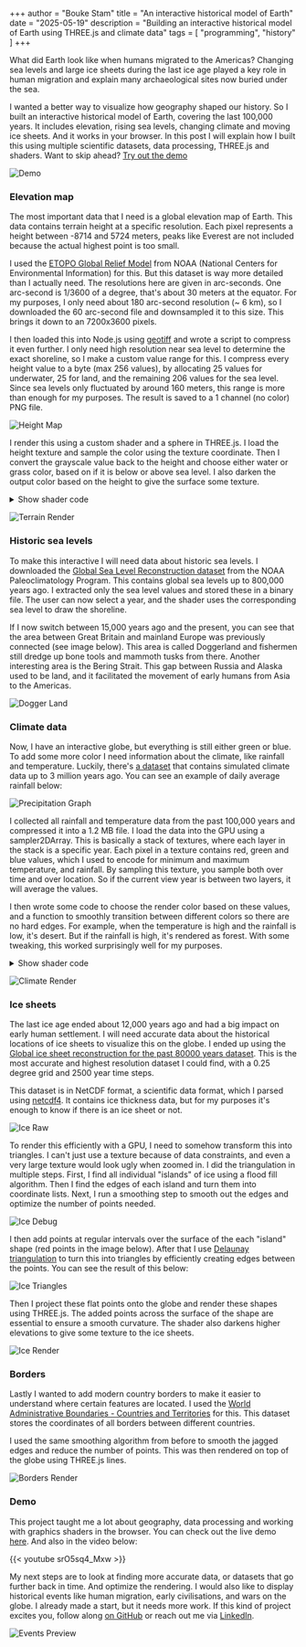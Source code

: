 +++ 
author = "Bouke Stam" 
title = "An interactive historical model of Earth" 
date = "2025-05-19" 
description = "Building an interactive historical model of Earth using THREE.js and climate data" 
tags = [ "programming", "history" ] 
+++

What did Earth look like when humans migrated to the Americas? Changing sea levels and large ice sheets during the last ice age played a key role in human migration and explain many archaeological sites now buried under the sea. 

I wanted a better way to visualize how geography shaped our history. So I built an interactive historical model of Earth, covering the last 100,000 years. It includes elevation, rising sea levels, changing climate and moving ice sheets. And it works in your browser. In this post I will explain how I built this using multiple scientific datasets, data processing, THREE.js and shaders. Want to skip ahead? [Try out the demo](https://technistuff.com/human-history)

![Demo](/images/earth_demo.png)

### Elevation map

The most important data that I need is a global elevation map of Earth. This data contains terrain height at a specific resolution. Each pixel represents a height between -8714 and 5724 meters, peaks like Everest are not included because the actual highest point is too small.

I used the [ETOPO Global Relief Model](https://www.ncei.noaa.gov/products/etopo-global-relief-model) from NOAA (National Centers for Environmental Information) for this. But this dataset is way more detailed than I actually need. The resolutions here are given in arc-seconds. One arc-second is 1/3600 of a degree, that's about 30 meters at the equator. For my purposes, I only need about 180 arc-second resolution (~ 6 km), so I downloaded the 60 arc-second file and downsampled it to this size. This brings it down to an 7200x3600 pixels.

I then loaded this into Node.js using [geotiff](https://www.npmjs.com/package/geotiff) and wrote a script to compress it even further. I only need high resolution near sea level to determine the exact shoreline, so I make a custom value range for this. I compress every height value to a byte (max 256 values), by allocating 25 values for underwater, 25 for land, and the remaining 206 values for the sea level. Since sea levels only fluctuated by around 160 meters, this range is more than enough for my purposes. The result is saved to a 1 channel (no color) PNG file.

![Height Map](/images/earth_height.png)

I render this using a custom shader and a sphere in THREE.js. I load the height texture and sample the color using the texture coordinate. Then I convert the grayscale value back to the height and choose either water or grass color, based on if it is below or above sea level. I also darken the output color based on the height to give the surface some texture.

<details>
<summary>Show shader code</summary>
{{< highlight glsl >}}
vec4 heightColor = texture2D(heightTexture, vUv);
float heightIntensity = heightColor.r * 255.0;

float height = 0.0;

if (heightIntensity < 25.0) {
  height = -150.0 + (25.0 - heightIntensity) / 25.0 * -8714.0;
} else if (heightIntensity <= 230.0) {
  height = heightIntensity - 175.0;
} else {
  height = (heightIntensity - 230.0) / 25.0 * 5724.0;
}

if (height < sealevel) {
  float darkness = 1.0 - (height / -8714.0 * 0.25);
  outColor = waterColor * darkness;
} else {
  float darkness = 1.0 - (height / 5724.0 * 0.25);
  outColor = grassColor * darkness;
}
{{< /highlight >}}
</details>

![Terrain Render](/images/earth_height_render.png)

### Historic sea levels

To make this interactive I will need data about historic sea levels. I downloaded the [Global Sea Level Reconstruction dataset](https://www1.ncdc.noaa.gov/pub/data/paleo/contributions_by_author/spratt2016/spratt2016.txt) from the NOAA Paleoclimatology Program. This contains global sea levels up to 800,000 years ago. I extracted only the sea level values and stored these in a binary file. The user can now select a year, and the shader uses the corresponding sea level to draw the shoreline.

If I now switch between 15,000 years ago and the present, you can see that the area between Great Britain and mainland Europe was previously connected (see image below). This area is called Doggerland and fishermen still dredge up bone tools and mammoth tusks from there. Another interesting area is the Bering Strait. This gap between Russia and Alaska used to be land, and it facilitated the movement of early humans from Asia to the Americas.

![Dogger Land](/images/earth_doggerland_transition.png)

### Climate data

Now, I have an interactive globe, but everything is still either green or blue. To add some more color I need information about the climate, like rainfall and temperature. Luckily, there's [a dataset](https://www.ncei.noaa.gov/access/paleo-search/study/38661) that contains simulated climate data up to 3 million years ago. You can see an example of daily average rainfall below:

![Precipitation Graph](/images/earth_precipitation.png)

I collected all rainfall and temperature data from the past 100,000 years and compressed it into a 1.2 MB file. I load the data into the GPU using a sampler2DArray. This is basically a stack of textures, where each layer in the stack is a specific year. Each pixel in a texture contains red, green and blue values, which I used to encode for minimum and maximum temperature, and rainfall. By sampling this texture, you sample both over time and over location. So if the current view year is between two layers, it will average the values.

I then wrote some code to choose the render color based on these values, and a function to smoothly transition between different colors so there are no hard edges. For example, when the temperature is high and the rainfall is low, it's desert. But if the rainfall is high, it's rendered as forest. With some tweaking, this worked surprisingly well for my purposes.

<details>
<summary>Show shader code</summary>
{{< highlight glsl >}}
vec3 slideColor(vec3 from, vec3 to, float value, float low, float high) {
  float ratio = (value - low) / (high - low);
  return mix(from, to, ratio);
}

vec3 color = slideColor(
  slideColor(
    snowColor, 
    slideColor(desertColor, grassColor, precipitation, 250.0, 500.0), 
    maxTemp, 5.0, 10.0
  ),
  slideColor(
    slideColor(desertColor, grassColor, precipitation, 400.0, 1000.0),
    slideColor(grassColor, forestColor, precipitation, 1000.0, 2000.0),
    precipitation, 200.0, 1000.0
  ),
  maxTemp, 0.0, 10.0
);
{{< /highlight >}}
</details>

![Climate Render](/images/earth_climate.png)

### Ice sheets

The last ice age ended about 12,000 years ago and had a big impact on early human settlement. I will need accurate data about the historical locations of ice sheets to visualize this on the globe. I ended up using the [Global ice sheet reconstruction for the past 80000 years dataset](https://doi.pangaea.de/10.1594/PANGAEA.905800). This is the most accurate and highest resolution dataset I could find, with a 0.25 degree grid and 2500 year time steps.

This dataset is in NetCDF format, a scientific data format, which I parsed using [netcdf4](https://www.npmjs.com/package/netcdf4). It contains ice thickness data, but for my purposes it's enough to know if there is an ice sheet or not.

![Ice Raw](/images/earth_ice_raw.png)

To render this efficiently with a GPU, I need to somehow transform this into triangles. I can't just use a texture because of data constraints, and even a very large texture would look ugly when zoomed in. I did the triangulation in multiple steps. First, I find all individual "islands" of ice using a flood fill algorithm. Then I find the edges of each island and turn them into coordinate lists. Next, I run a smoothing step to smooth out the edges and optimize the number of points needed.

![Ice Debug](/images/earth_ice.svg)

I then add points at regular intervals over the surface of the each "island" shape (red points in the image below). After that I use [Delaunay triangulation](https://github.com/mapbox/delaunator) to turn this into triangles by efficiently creating edges between the points. You can see the result of this below:

![Ice Triangles](/images/earth_triangles.png)

Then I project these flat points onto the globe and render these shapes using THREE.js. The added points across the surface of the shape are essential to ensure a smooth curvature. The shader also darkens higher elevations to give some texture to the ice sheets.

![Ice Render](/images/earth_ice.png)

### Borders

Lastly I wanted to add modern country borders to make it easier to understand where certain features are located. I used the [World Administrative Boundaries - Countries and Territories](https://public.opendatasoft.com/explore/dataset/world-administrative-boundaries/export/) for this. This dataset stores the coordinates of all borders between different countries.

I used the same smoothing algorithm from before to smooth the jagged edges and reduce the number of points. This was then rendered on top of the globe using THREE.js lines.

![Borders Render](/images/earth_borders.png)

### Demo

This project taught me a lot about geography, data processing and working with graphics shaders in the browser. You can check out the live demo [here](https://technistuff.com/human-history). And also in the video below:

{{< youtube srO5sq4_Mxw >}}

My next steps are to look at finding more accurate data, or datasets that go further back in time. And optimize the rendering. I would also like to display historical events like human migration, early civilisations, and wars on the globe. I already made a start, but it needs more work. If this kind of project excites you, follow along [on GitHub](https://github.com/boukestam/human-history) or reach out me via [LinkedIn](https://www.linkedin.com/in/bouke-stam-0a1235107/).

![Events Preview](/images/earth_preview.png)
